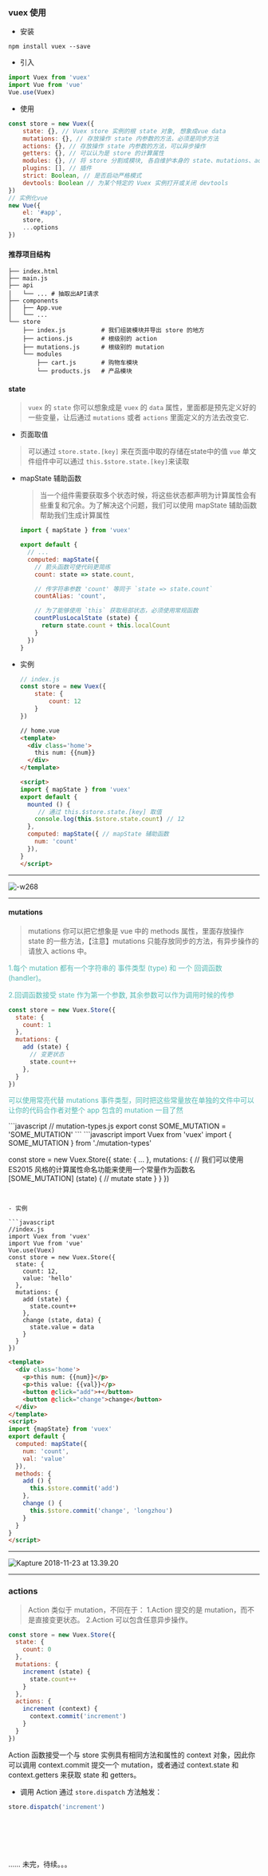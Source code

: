 ### vuex 使用
 - 安装
 
 ```
 npm install vuex --save
 ```
 - 引入
 ```javascript
 import Vuex from 'vuex'
 import Vue from 'vue'
 Vue.use(Vuex)
 ```
 - 使用
 ```javascript
 const store = new Vuex({
     state: {}, // Vuex store 实例的根 state 对象, 想象成vue data 
     mutations: {}, // 存放操作 state 内参数的方法，必须是同步方法
     actions: {}, // 存放操作 state 内参数的方法，可以异步操作
     getters: {}, // 可以认为是 store 的计算属性
     modules: {}, // 将 store 分割成模块, 各自维护本身的 state、mutations、actions ……
     plugins: [], // 插件
     strict: Boolean, // 是否启动严格模式
     devtools: Boolean // 为某个特定的 Vuex 实例打开或关闭 devtools
 })
 // 实例化vue
 new Vue({
     el: '#app',
     store,
     ...options
 })
 ```
 
#### 推荐项目结构
```
├── index.html
├── main.js
├── api
│   └── ... # 抽取出API请求
├── components
│   ├── App.vue
│   └── ...
└── store
    ├── index.js          # 我们组装模块并导出 store 的地方
    ├── actions.js        # 根级别的 action
    ├── mutations.js      # 根级别的 mutation
    └── modules
        ├── cart.js       # 购物车模块
        └── products.js   # 产品模块
```
 
#### state
 >`vuex` 的 `state` 你可以想象成是 `vuex` 的 `data` 属性，里面都是预先定义好的一些变量，让后通过 `mutations` 或者 `actions` 里面定义的方法去改变它.

- 页面取值
 > 可以通过 `store.state.[key]` 来在页面中取的存储在state中的值
   `vue` 单文件组件中可以通过 `this.$store.state.[key]`来读取

- mapState 辅助函数
    >当一个组件需要获取多个状态时候，将这些状态都声明为计算属性会有些重复和冗余。为了解决这个问题，我们可以使用 mapState 辅助函数帮助我们生成计算属性
    
    ```javascript
    import { mapState } from 'vuex'
    
    export default {
      // ...
      computed: mapState({
        // 箭头函数可使代码更简练
        count: state => state.count,
    
        // 传字符串参数 'count' 等同于 `state => state.count`
        countAlias: 'count',
    
        // 为了能够使用 `this` 获取局部状态，必须使用常规函数
        countPlusLocalState (state) {
          return state.count + this.localCount
        }
      })
    }
    ```
- 实例
    ```javascript
    // index.js
    const store = new Vuex({
        state: {
            count: 12
        }
    })
    ```
    
    ```html
    // home.vue
    <template>
      <div class='home'>
        this num: {{num}}
      </div>
    </template>
    
    <script>
    import { mapState } from 'vuex'
    export default {
      mounted () {
         // 通过 this.$store.state.[key] 取值
        console.log(this.$store.state.count) // 12
      },
      computed: mapState({ // mapState 辅助函数
        num: 'count'
      }),
    }
    </script>
    ```

---

![-w268](media/15429437083534.jpg)

---


#### mutations
 >mutations 你可以把它想象是 vue 中的 methods 属性，里面存放操作 state 的一些方法，【注意】mutations 只能存放同步的方法，有异步操作的请放入 actions 中。
 
<p style="color: #55b9b4">
1.每个 mutation 都有一个字符串的 事件类型 (type) 和 一个 回调函数 (handler)。
</p>
<p style="color: #55b9b4">
2.回调函数接受 state 作为第一个参数, 其余参数可以作为调用时候的传参 
</p>

```javascript
const store = new Vuex.Store({
  state: {
    count: 1
  },
  mutations: {
    add (state) {
      // 变更状态
      state.count++
    },
  }
})
```

<p style="color: #55b9b4">
可以使用常亮代替 mutations 事件类型，同时把这些常量放在单独的文件中可以让你的代码合作者对整个 app 包含的 mutation 一目了然
</p>
```javascript
// mutation-types.js
export const SOME_MUTATION = 'SOME_MUTATION'
```
```javascript
import Vuex from 'vuex'
import { SOME_MUTATION } from './mutation-types'
    
const store = new Vuex.Store({
  state: { ... },
  mutations: {
    // 我们可以使用 ES2015 风格的计算属性命名功能来使用一个常量作为函数名
    [SOME_MUTATION] (state) {
      // mutate state
    }
  }
})
```
    
    
- 实例
    
```javascript
//index.js
import Vuex from 'vuex'
import Vue from 'vue'
Vue.use(Vuex)
const store = new Vuex.Store({
  state: {
    count: 12,
    value: 'hello'
  },
  mutations: {
    add (state) {
      state.count++
    },
    change (state, data) {
      state.value = data
    }
  }
})
```
    
```html
<template>
  <div class='home'>
    <p>this num: {{num}}</p>
    <p>this value: {{val}}</p>
    <button @click="add">+</button>
    <button @click="change">change</button>
  </div>
</template>
<script>
import {mapState} from 'vuex'
export default {
  computed: mapState({
    num: 'count',
    val: 'value'
  }),
  methods: {
    add () {
      this.$store.commit('add')
    },
    change () {
      this.$store.commit('change', 'longzhou')
    }
  }
}
</script>
```
---

![Kapture 2018-11-23 at 13.39.20](media/Kapture%202018-11-23%20at%2013.39.20.gif)

---

### actions

>Action 类似于 mutation，不同在于：
1.Action 提交的是 mutation，而不是直接变更状态。
2.Action 可以包含任意异步操作。
```javascript
const store = new Vuex.Store({
  state: {
    count: 0
  },
  mutations: {
    increment (state) {
      state.count++
    }
  },
  actions: {
    increment (context) {
      context.commit('increment')
    }
  }
})
```
Action 函数接受一个与 store 实例具有相同方法和属性的 context 对象，因此你可以调用 context.commit 提交一个 mutation，或者通过 context.state 和 context.getters 来获取 state 和 getters。

- 调用
Action 通过 `store.dispatch` 方法触发：

```javascript
store.dispatch('increment')
```
<br/>
<br/>
<br/>
<br/>

…… 未完，待续。。。
    